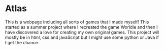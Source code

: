 # Atlas
This is a webpage including all sorts of games that I made myself!
This started as a summer project where I recreated the game Worldle and then I have discovered a love for creating my own original games.
This project will mostly be in html, css and javaScript but I might use some python or Java if I get the chance.
